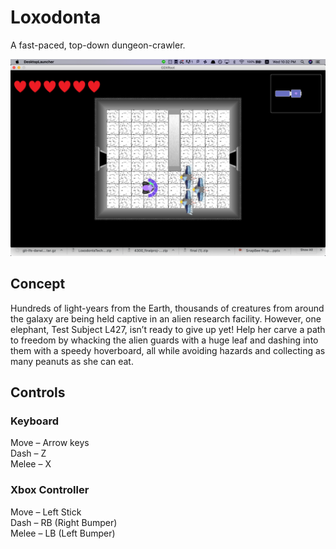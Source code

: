 # Loxodonta
A fast-paced, top-down dungeon-crawler.

![Alt text](screenshots/screenshot.png?raw=true "Gameplay image")

## Concept

Hundreds of light-years from the Earth, thousands of creatures from 
around the galaxy are being held captive in an alien research facility. 
However, one elephant, Test Subject L427, isn’t ready to give up yet! 
Help her carve a path to freedom by whacking the alien guards with a 
huge leaf and dashing into them with a speedy hoverboard, all while 
avoiding hazards and collecting as many peanuts as she can eat.

## Controls

### Keyboard
Move – Arrow keys  
Dash – Z  
Melee – X  

### Xbox Controller
Move – Left Stick  
Dash – RB (Right Bumper)  
Melee – LB (Left Bumper)  
